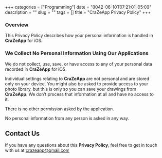 +++
categories = ["Programming"]
date = "0042-06-10T07:21:01-05:00"
description = ""
slug = ""
tags = []
title = "CraZeApp Privacy Policy"
+++

### Overview
This Privacy Policy describes how your personal information is handled in **CraZeApp** for iOS.

### We Collect No Personal Information Using Our Applications
We do not collect, use, save, or have access to any of your personal data recorded in **CraZeApp** for iOS.

Individual settings relating to **CraZeApp** are not personal and are stored only on your device. You might also be asked to provide access to your photo library, but this is only so you can save your drawings from **CraZeApp**. We don’t process that information at all and have no access to it.

There is no other permission asked by the application.

No personal information from any person is asked in any way.

## Contact Us
If you have any questions about this **Privacy Policy**, feel free to get in touch with us at [crazeapp@gmail.com](crazeapp@gmail.com)